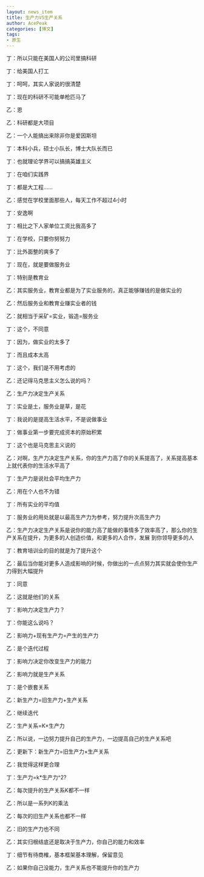 ```yaml
---
layout: news_item
title: 生产力VS生产关系
author: AcePeak
categories: [博文]
tags: 
- 原生
---
```


丁：所以只能在美国人的公司里搞科研 

丁：给美国人打工 

丁：呵呵，其实人家说的很清楚 

丁：现在的科研不可能单枪匹马了 

乙：恩 

乙：科研都是大项目 

乙：一个人能搞出来除非你是爱因斯坦 

丁：本科小兵，硕士小队长，博士大队长而已 

丁：也就理论学界可以搞搞英雄主义 

丁：在咱们实践界 

丁：都是大工程…… 

乙：感觉在学校里面那些人，每天工作不超过4小时 

丁：安逸啊 

丁：相比之下人家单位工资比我高多了 

丁：在学校，只要你努努力 

丁：比外面整的爽多了 

丁：现在，就是要做服务业 

丁：特别是教育业 

乙：其实服务业，教育业都是为了实业服务的，真正能够赚钱的是做实业的 

乙：然后服务业和教育业赚实业者的钱 

乙：就相当于采矿=实业，锻造=服务业 

丁：这个，不同意 

丁：因为，做实业的太多了 

丁：而且成本太高 

丁：这个，我们是不用考虑的 

乙：还记得马克思主义怎么说的吗？ 

乙：生产力决定生产关系 

丁：实业是土，服务业是草，是花 

丁：我说的是提高生活水平，不是说做事业 

丁：做事业第一步要完成资本的原始积累 

丁：这个也是马克思主义说的 

乙：对啊，生产力决定生产关系，你的生产力高了你的关系提高了，关系提高基本上就代表你的生活水平高了 

丁：生产力是说社会平均生产力 

乙：用在个人也不为错 

丁：所有实业的平均值 

丁：服务业的用处就是以最高生产力为参考，努力提升次高生产力 

乙：生产力决定生产关系是说你的能力高了能做的事情多了效率高了，那么你的生产关系在提升，为更多的人创造价值，和更多的人合作，发展
到你领导更多的人 

丁：教育培训业的目的就是为了提升这个 

乙：最后当你能对更多人造成影响的时候，你做出的一点点努力其实就会使你生产力得到大幅提升 

丁：同意 

乙：这就是他们的关系 

丁：影响力决定生产力？ 

丁：你能这么说吗？ 

乙：影响力+现有生产力=产生的生产力 

乙：是个迭代过程 

丁：影响力决定你改变生产力的能力 

乙：影响力就是生产关系 

丁：是个嵌套关系 

乙：新生产力=旧生产力+生产关系 

乙：继续迭代 

乙：生产关系=K×生产力 

乙：所以说，一边努力提升自己的生产力，一边提高自己的生产关系吧 

乙：更新下：新生产力=旧生产力×生产关系 

乙：我觉得这样更合理 

丁：生产力=k*生产力^2? 

乙：每次提升的生产关系K都不一样 

乙：所以是一系列K的乘法 

乙：每次的旧生产关系也都不一样 

乙：旧的生产力也不同 

乙：其实归根结底还是取决于生产力，你自己的能力和效率 

丁：细节有待商榷，基本框架基本理解，保留意见 

乙：如果你自己没能力，生产关系也不能提升你的生产力
